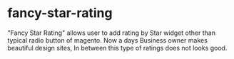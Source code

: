 # fancy-star-rating
"Fancy Star Rating" allows user to add rating by Star widget other than typical radio button of magento. Now a days Business owner makes beautiful design sites, In between this type of ratings does not looks good.
